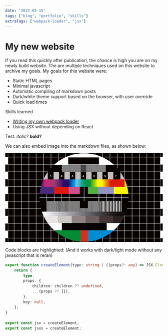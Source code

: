 ```yaml
---
date: "2022-03-15"
tags: ["blog", "portfolio", "skills"]
extraTags: ["webpack-loader", "jsx"]
---
```


# My new website

If you read this quickly after publication, the chance is high you are on my
newly build website. The are multiple techniques used on this website to
archive my goals. My goals for this website were:

* Static HTML pages
* Minimal javascript
* Automatic compiling of markdown posts
* Dark/white theme support based on the browser, with user override
* Quick load times

Skills learned

* [Writing my own webpack loader](https://www.npmjs.com/package/json-tagged-file-loader)
* Using JSX without depending on React

Test: *italic?*  **bold?**

We can also embed image into the markdown files, as shown below:

![An photo of a standard television test screen](test.jpg "An HD television test screen")

Code blocks are highlighted: (And it works with dark/light mode without any javascript that is reran)

```typescript
export function createElement(type: string | ((props?: any) => JSX.Element), props?: any, children?: any): JSX.Element {
    return {
        type,
        props: {
            children: children ?? undefined,
            ...(props ?? {}),
        },
        key: null,
    };
}

export const jsx = createElement;
export const jsxs = createElement;
```
